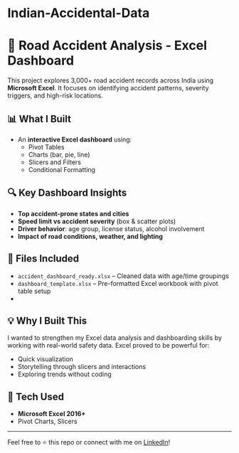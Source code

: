 # Indian-Accidental-Data
# 🚗 Road Accident Analysis - Excel Dashboard

This project explores 3,000+ road accident records across India using **Microsoft Excel**. It focuses on identifying accident patterns, severity triggers, and high-risk locations.

## 📊 What I Built

- An **interactive Excel dashboard** using:
  - Pivot Tables
  - Charts (bar, pie, line)
  - Slicers and Filters
  - Conditional Formatting

## 🔍 Key Dashboard Insights

- **Top accident-prone states and cities**
- **Speed limit vs accident severity** (box & scatter plots)
- **Driver behavior**: age group, license status, alcohol involvement
- **Impact of road conditions, weather, and lighting**

## 📎 Files Included

- `accident_dashboard_ready.xlsx` – Cleaned data with age/time groupings
- `dashboard_template.xlsx` – Pre-formatted Excel workbook with pivot table setup
- 
## 💡 Why I Built This

I wanted to strengthen my Excel data analysis and dashboarding skills by working with real-world safety data. Excel proved to be powerful for:
- Quick visualization
- Storytelling through slicers and interactions
- Exploring trends without coding

## 📌 Tech Used

- **Microsoft Excel 2016+**
- Pivot Charts, Slicers

---

Feel free to ⭐ this repo or connect with me on [LinkedIn](https://www.linkedin.com/in/satyala-dharma-naga-sai-kishore-68b443166/)!

